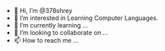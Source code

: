 - 👋 Hi, I’m @378shrey
- 👀 I’m interested in Learning Computer Languages. 
- 🌱 I’m currently learning ...
- 💞️ I’m looking to collaborate on ...
- 📫 How to reach me ...

<!---
378shrey/378shrey is a ✨ special ✨ repository because its `README.md` (this file) appears on your GitHub profile.
You can click the Preview link to take a look at your changes.
--->
